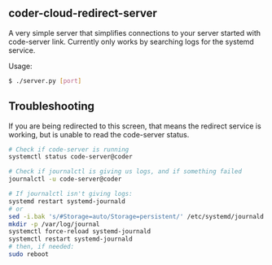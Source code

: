 ## coder-cloud-redirect-server

A very simple server that simplifies connections to your server started with code-server link. Currently only works by searching logs for the systemd service.

Usage:
```sh
$ ./server.py [port]
```

## Troubleshooting

If you are being redirected to this screen, that means the redirect service is working, but is unable to read the code-server status.

```sh
# Check if code-server is running
systemctl status code-server@coder

# Check if journalctl is giving us logs, and if something failed
journalctl -u code-server@coder

# If journalctl isn't giving logs:
systemd restart systemd-journald 
# or
sed -i.bak 's/#Storage=auto/Storage=persistent/' /etc/systemd/journald.conf
mkdir -p /var/log/journal
systemctl force-reload systemd-journald
systemctl restart systemd-journald
# then, if needed:
sudo reboot
```
